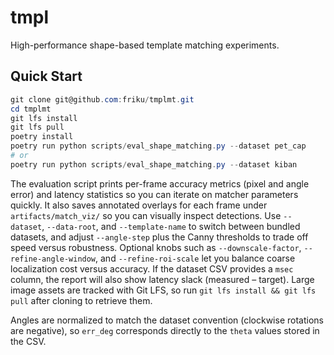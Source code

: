 # tmpl

High-performance shape-based template matching experiments.

## Quick Start

```powershell
git clone git@github.com:friku/tmplmt.git
cd tmplmt
git lfs install
git lfs pull
poetry install
poetry run python scripts/eval_shape_matching.py --dataset pet_cap
# or
poetry run python scripts/eval_shape_matching.py --dataset kiban
```

The evaluation script prints per-frame accuracy metrics (pixel and angle error) and latency statistics so you can iterate on matcher parameters quickly. It also saves annotated overlays for each frame under `artifacts/match_viz/` so you can visually inspect detections. Use `--dataset`, `--data-root`, and `--template-name` to switch between bundled datasets, and adjust `--angle-step` plus the Canny thresholds to trade off speed versus robustness. Optional knobs such as `--downscale-factor`, `--refine-angle-window`, and `--refine-roi-scale` let you balance coarse localization cost versus accuracy. If the dataset CSV provides a `msec` column, the report will also show latency slack (measured – target). Large image assets are tracked with Git LFS, so run `git lfs install && git lfs pull` after cloning to retrieve them.

Angles are normalized to match the dataset convention (clockwise rotations are negative), so `err_deg` corresponds directly to the `theta` values stored in the CSV.

